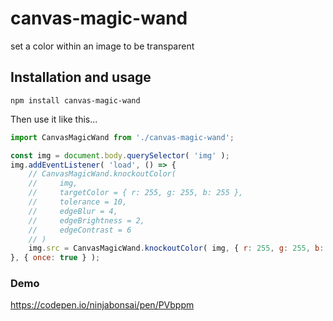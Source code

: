 # canvas-magic-wand
set a color within an image to be transparent
## Installation and usage
```
npm install canvas-magic-wand
```
Then use it like this...
```javascript
import CanvasMagicWand from './canvas-magic-wand';

const img = document.body.querySelector( 'img' );
img.addEventListener( 'load', () => {
    // CanvasMagicWand.knockoutColor(
    //     img,
    //     targetColor = { r: 255, g: 255, b: 255 },
    //     tolerance = 10,
    //     edgeBlur = 4,
    //     edgeBrightness = 2,
    //     edgeContrast = 6
    // )
    img.src = CanvasMagicWand.knockoutColor( img, { r: 255, g: 255, b: 255 }, 10, 4, 2, 6 ).toDataURL();
}, { once: true } );
```
### Demo
https://codepen.io/ninjabonsai/pen/PVbppm
